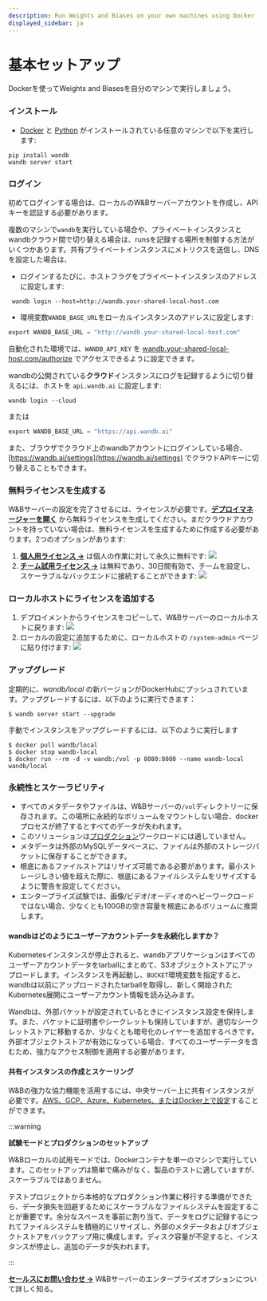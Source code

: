 ```yaml
---
description: Run Weights and Biases on your own machines using Docker
displayed_sidebar: ja
---
```


# 基本セットアップ

Dockerを使ってWeights and Biasesを自分のマシンで実行しましょう。

### インストール

- [Docker](https://www.docker.com) と [Python](https://www.python.org) がインストールされている任意のマシンで以下を実行します:

```
pip install wandb
wandb server start
```

### ログイン

初めてログインする場合は、ローカルのW&Bサーバーアカウントを作成し、APIキーを認証する必要があります。

複数のマシンで`wandb`を実行している場合や、プライベートインスタンスとwandbクラウド間で切り替える場合は、runsを記録する場所を制御する方法がいくつかあります。共有プライベートインスタンスにメトリクスを送信し、DNSを設定した場合は、

- ログインするたびに、ホストフラグをプライベートインスタンスのアドレスに設定します:

```
 wandb login --host=http://wandb.your-shared-local-host.com
```

- 環境変数`WANDB_BASE_URL`をローカルインスタンスのアドレスに設定します:
```python
export WANDB_BASE_URL = "http://wandb.your-shared-local-host.com"
```

自動化された環境では、`WANDB_API_KEY` を [wandb.your-shared-local-host.com/authorize](http://wandb.your-shared-local-host.com/authorize) でアクセスできるように設定できます。

wandbの公開されている**クラウド**インスタンスにログを記録するように切り替えるには、ホストを `api.wandb.ai` に設定します:

```
wandb login --cloud
```

または

```python
export WANDB_BASE_URL = "https://api.wandb.ai"
```

また、ブラウザでクラウド上のwandbアカウントにログインしている場合、[https://wandb.ai/settings](https://wandb.ai/settings) でクラウドAPIキーに切り替えることもできます。

### 無料ライセンスを生成する

W&Bサーバーの設定を完了させるには、ライセンスが必要です。[**デプロイマネージャーを開く**](https://deploy.wandb.ai/deploy) から無料ライセンスを生成してください。まだクラウドアカウントを持っていない場合は、無料ライセンスを生成するために作成する必要があります。2つのオプションがあります:

1. [**個人用ライセンス ->**](https://deploy.wandb.ai/deploy) は個人の作業に対して永久に無料です: ![](/images/hosting/personal_license.png)
2. [**チーム試用ライセンス ->**](https://deploy.wandb.ai/deploy) は無料であり、30日間有効で、チームを設定し、スケーラブルなバックエンドに接続することができます: ![](/images/hosting/team_trial_license.png)

### ローカルホストにライセンスを追加する

1. デプロイメントからライセンスをコピーして、W&Bサーバーのローカルホストに戻ります: ![](/images/hosting/add_license_local_host.png)
2. ローカルの設定に追加するために、ローカルホストの `/system-admin` ページに貼り付けます:
   ![](@site/static/images/hosting/License.gif)
### アップグレード

定期的に、_wandb/local_ の新バージョンがDockerHubにプッシュされています。アップグレードするには、以下のように実行できます：

```shell
$ wandb server start --upgrade
```

手動でインスタンスをアップグレードするには、以下のように実行します

```shell
$ docker pull wandb/local
$ docker stop wandb-local
$ docker run --rm -d -v wandb:/vol -p 8080:8080 --name wandb-local wandb/local
```

### 永続性とスケーラビリティ

- すべてのメタデータやファイルは、W&Bサーバーの`/vol`ディレクトリーに保存されます。この場所に永続的なボリュームをマウントしない場合、dockerプロセスが終了するとすべてのデータが失われます。
- このソリューションは[プロダクション](/guides/hosting/hosting-options)ワークロードには適していません。
- メタデータは外部のMySQLデータベースに、ファイルは外部のストレージバケットに保存することができます。
- 根底にあるファイルストアはリサイズ可能である必要があります。最小ストレージしきい値を超えた際に、根底にあるファイルシステムをリサイズするように警告を設定してください。
- エンタープライズ試験では、画像/ビデオ/オーディオのヘビーワークロードではない場合、少なくとも100GBの空き容量を根底にあるボリュームに推奨します。

#### wandbはどのようにユーザーアカウントデータを永続化しますか？

Kubernetesインスタンスが停止されると、wandbアプリケーションはすべてのユーザーアカウントデータをtarballにまとめて、S3オブジェクトストアにアップロードします。インスタンスを再起動し、`BUCKET`環境変数を指定すると、wandbは以前にアップロードされたtarballを取得し、新しく開始されたKubernetes展開にユーザーアカウント情報を読み込みます。

Wandbは、外部バケットが設定されているときにインスタンス設定を保持します。また、バケットに証明書やシークレットも保持していますが、適切なシークレットストアに移動するか、少なくとも暗号化のレイヤーを追加するべきです。外部オブジェクトストアが有効になっている場合、すべてのユーザーデータを含むため、強力なアクセス制御を適用する必要があります。
#### 共有インスタンスの作成とスケーリング

W&Bの強力な協力機能を活用するには、中央サーバー上に共有インスタンスが必要です。[AWS、GCP、Azure、Kubernetes、またはDocker上で設定](/guides/hosting/hosting-options)することができます。

:::warning

**試験モードとプロダクションのセットアップ**

W&Bローカルの試用モードでは、Dockerコンテナを単一のマシンで実行しています。このセットアップは簡単で痛みがなく、製品のテストに適していますが、スケーラブルではありません。

テストプロジェクトから本格的なプロダクション作業に移行する準備ができたら、データ損失を回避するためにスケーラブルなファイルシステムを設定することが重要です。余分なスペースを事前に割り当て、データをログに記録するにつれてファイルシステムを積極的にリサイズし、外部のメタデータおよびオブジェクトストアをバックアップ用に構成します。ディスク容量が不足すると、インスタンスが停止し、追加のデータが失われます。

:::

[**セールスにお問い合わせ -**](https://wandb.ai/site/local-contact)**>** W&Bサーバーのエンタープライズオプションについて詳しく知る。